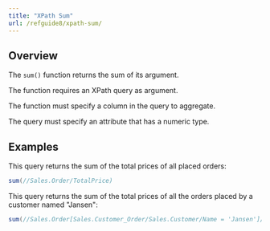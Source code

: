 ```yaml
---
title: "XPath Sum"
url: /refguide8/xpath-sum/
---
```


## Overview

The `sum()` function returns the sum of its argument.

The function requires an XPath query as argument.

The function must specify a column in the query to aggregate.

The query must specify an attribute that has a numeric type.

## Examples

This query returns the sum of the total prices of all placed orders:

```java
sum(//Sales.Order/TotalPrice)
```

This query returns the sum of the total prices of all the orders placed by a customer named "Jansen":

```java
sum(//Sales.Order[Sales.Customer_Order/Sales.Customer/Name = 'Jansen']/TotalPrice)
```
